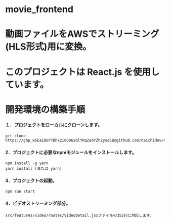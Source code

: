 # movie_frontend

# 動画ファイルをAWSでストリーミング(HLS形式)用に変換。
# このプロジェクトは React.js を使用しています。

# 開発環境の構築手順

#### １．プロジェクトをローカルにクローンします。
```
git clone https://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@github.com/daichidev/movie_frontend.git
```
#### 2．プロジェクトに必要なnpmモジュールをインストールします。
```
npm install -g yarn
yarn install (または yarn)
```
#### 3．プロジェクトの起動。
```
npm run start
```
#### 4．ビデオストリーミング部分。
```
src/features/video/routes/VideoDetail.jsxファイルの352行に対応します。
```
